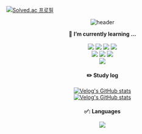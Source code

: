 [![Solved.ac
프로필](http://mazassumnida.wtf/api/mini/generate_badge?boj=koust6u)](https://solved.ac/koust6u)

<div align="center">

![header](https://capsule-render.vercel.app/api?type=cylinder&color=000000&height=150&section=header&text=김민종입니다.&fontColor=ffffff&fontSize=70&animation=fadeIn&fontAlignY=55)

  🌱 **I’m currently learning ...** </br>
  </br>
	<img src="https://img.shields.io/badge/HTML5-E34F26?style=flat&logo=HTML5&logoColor=white" />
	<img src="https://img.shields.io/badge/CSS3-1572B6?style=flat&logo=CSS3&logoColor=white" />
  <img src="https://img.shields.io/badge/JavaScript-F7DF1E?style=flat&logo=JavaScript&logoColor=white" />
  <img src="https://img.shields.io/badge/React-61DAFB?style=flat&logo=React&logoColor=white" />
  </br>
  <img src="https://img.shields.io/badge/Spring-6DB33F?style=flat&logo=Spring&logoColor=white" />
  <img src="https://img.shields.io/badge/SpringBoot-6DB33F?style=flat&logo=SpringBoot&logoColor=white" />
  <img src="https://img.shields.io/badge/SpringSecurity-6DB33F?style=flat&logo=SpringSecurity&logoColor=white" />
 </br>
 <img src="https://img.shields.io/badge/Thymeleaf-005F0F?style=flat&logo=Thymeleaf&logoColor=white" />
 
 
#### :pencil2: Study log
[![Velog's GitHub stats](https://velog-readme-stats.vercel.app/api/badge?name=koust6u)](https://velog.io/@koust6u) 
<br>
 [![Velog's GitHub stats](https://velog-readme-stats.vercel.app/api?name=koust6u)](https://github.com/koust6u/velog-readme-stats)
 
 #### ✅: Languages
<img src="https://github-readme-stats.vercel.app/api/top-langs/?username=koust6u&layout=compact"><br>
</div>


